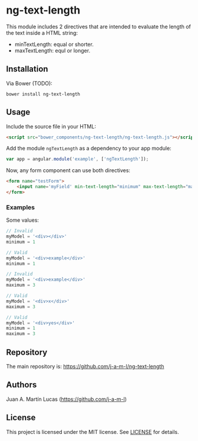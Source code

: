 # ng-text-length

This module includes 2 directives that are intended to evaluate the length of the text inside a HTML string:
 * minTextLength: equal or shorter.
 * maxTextLength: equl or longer.

## Installation

Via Bower (TODO):

```shell
bower install ng-text-length
```

## Usage

Include the source file in your HTML:

```html
<script src="bower_components/ng-text-length/ng-text-length.js"></script>
```

Add the module `ngTextLength` as a dependency to your app module:

```js
var app = angular.module('example', ['ngTextLength']);
```

Now, any form component can use both directives:

```html
<form name="testForm">
	<input name='myField' min-text-length="minimum" max-text-length="maximum" ng-model="myModel" />
</form>
```

### Examples

Some values:

```js
// Invalid
myModel = '<div></div>'
minimum = 1

// Valid
myModel = '<div>example</div>'
minimum = 1

// Invalid
myModel = '<div>example</div>'
maximum = 3

// Valid
myModel = '<div>x</div>'
maximum = 3

// Valid
myModel = '<div>yes</div>'
minimum = 1
maximum = 3
```

## Repository

The main repository is: https://github.com/j-a-m-l/ng-text-length

## Authors

Juan A. Martín Lucas (https://github.com/j-a-m-l)

## License

This project is licensed under the MIT license. See [LICENSE](https://github.com/j-a-m-l/ng-text-length/blob/master/LICENSE) for details.
